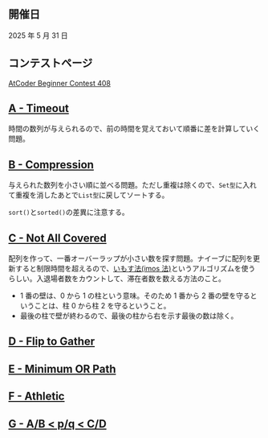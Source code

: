 ## 開催日

2025 年 5 月 31 日

## コンテストページ

[AtCoder Beginner Contest 408](https://atcoder.jp/contests/abc408)

## [A - Timeout](https://atcoder.jp/contests/abc408/tasks/abc408_a)

時間の数列が与えられるので、前の時間を覚えておいて順番に差を計算していく問題。

## [B - Compression](https://atcoder.jp/contests/abc408/tasks/abc408_b)

与えられた数列を小さい順に並べる問題。ただし重複は除くので、`Set型`に入れて重複を消したあとで`List型`に戻してソートする。

`sort()`と`sorted()`の差異に注意する。

## [C - Not All Covered](https://atcoder.jp/contests/abc408/tasks/abc408_c)

配列を作って、一番オーバーラップが小さい数を探す問題。ナイーブに配列を更新すると制限時間を超えるので、[いもす法(imos 法)](https://imoz.jp/algorithms/imos_method.html)というアルゴリズムを使うらしい。入退場者数をカウントして、滞在者数を数える方法のこと。

- 1 番の壁は、0 から 1 の柱という意味。そのため 1 番から 2 番の壁を守るということは、柱 0 から柱 2 を守るということ。
- 最後の柱で壁が終わるので、最後の柱から右を示す最後の数は除く。

## [D - Flip to Gather](https://atcoder.jp/contests/abc408/tasks/abc408_d)

## [E - Minimum OR Path](https://atcoder.jp/contests/abc408/tasks/abc408_e)

## [F - Athletic](https://atcoder.jp/contests/abc408/tasks/abc408_f)

## [G - A/B < p/q < C/D](https://atcoder.jp/contests/abc408/tasks/abc408_g)
